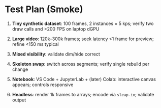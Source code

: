 # Test Plan (Smoke)

1. **Tiny synthetic dataset**: 100 frames, 2 instances × 5 kps; verify two draw calls and >200 FPS on laptop dGPU

2. **Large video**: 120k–300k frames; seek latency <1 frame for preview; refine <150 ms typical

3. **Mixed visibility**: validate dim/hide correct

4. **Skeleton swap**: switch across segments; verify single rebuild per change

5. **Notebook**: VS Code + JupyterLab + (later) Colab: interactive canvas appears; controls responsive

6. **Headless**: render 1k frames to arrays; encode via `sleap-io`; validate output